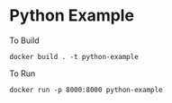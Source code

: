 # Python Example

To Build

```
docker build . -t python-example
```

To Run

```
docker run -p 8000:8000 python-example
```
